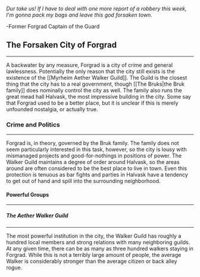 *Dur take us! If I have to deal with one more report of a robbery this week, I'm gonna pack my bags and leave this god forsaken town.*

-Former Forgrad Captain of the Guard

## The Forsaken City of Forgrad
---
A backwater by any measure, Forgrad is a city of crime and general lawlessness. Potentially the only reason that the city still exists is the existence of the [[Myrheim Aether Walker Guild]]. The Guild is the closest thing that the city has to a real government, though [[The Bruks|the Bruk family]] does nominally control the city as well. The family also runs the great mead hall Halvask, the most impressive building in the city. Some say that Forgrad used to be a better place, but it is unclear if this is merely unfounded nostalgia, or actually true.

### Crime and Politics
---
Forgrad is, in theory, governed by the Bruk family. The family does not seem particularly interested in this task, however, so the city is lousy with mismanaged projects and good-for-nothings in positions of power. The Walker Guild maintains a degree of order around Halvask, so the areas around are often considered to be the best place to live in town. Even this protection is tenuous as bar fights and parties in Halvask have a tendency to get out of hand and spill into the surrounding neighborhood.

#### Powerful Groups
---
##### The Aether Walker Guild
---
The most powerful institution in the city, the Walker Guild has roughly a hundred local members and strong relations with many neighboring guilds. At any given time, there can be as many as three hundred walkers staying in Forgrad. While this is not a terribly large amount of people, the average Walker is considerably stronger than the average citizen or back alley rogue.